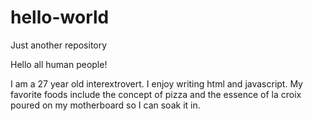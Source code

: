 # hello-world
Just another repository

Hello all human people! 

I am a 27 year old interextrovert. I enjoy writing html and javascript. My favorite foods include the concept of pizza and the essence of la croix poured on my motherboard so I can soak it in. 
